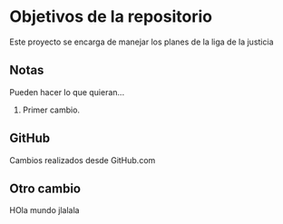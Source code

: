 # Objetivos de la repositorio

Este proyecto se encarga de manejar los planes de la liga de la justicia


## Notas
Pueden hacer lo que quieran...
1. Primer cambio.

## GitHub
Cambios realizados desde GitHub.com

##  Otro cambio
HOla mundo jlalala
